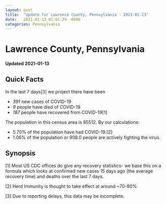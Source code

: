 ```yaml
---
layout: post
title:  "Update for Lawrence County, Pennsylvania - 2021-01-13"
date:   2021-01-13 01:01:29 -0600
categories: Pennsylvania
---
```


# Lawrence County, Pennsylvania
#### Updated 2021-01-13

## Quick Facts

In the last 7 days[3] we project there have been
- *391* new cases of COVID-19
- *9* people have died of COVID-19
- *187* people have recovered from COVID-19[1]

The population in this census area is 85512. By our calculations:
- 5.70% of the population have had COVID-19.[2]
- 1.06% of the population or 908.0 people are actively fighting the virus.

## Synopsis




[1] Most US CDC offices do give any recovery statistics- we base this on a formula which looks at confirmed new cases
15 days ago (the average recovery time) and deaths over the last 7 days.

[2] Herd Immunity is thought to take effect at around ~70-80%

[3] Due to reporting delays, this data may be incomplete.
 
    